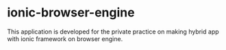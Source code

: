 # ionic-browser-engine

This application is developed for the private practice on making hybrid app with ionic framework on browser engine.
